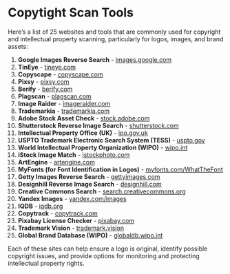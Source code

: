 # Copytight Scan Tools

Here’s a list of 25 websites and tools that are commonly used for copyright and intellectual property scanning, particularly for logos, images, and brand assets:

1. **Google Images Reverse Search** - [images.google.com](https://images.google.com/)
2. **TinEye** - [tineye.com](https://www.tineye.com/)
3. **Copyscape** - [copyscape.com](https://www.copyscape.com/)
4. **Pixsy** - [pixsy.com](https://www.pixsy.com/)
5. **Berify** - [berify.com](https://www.berify.com/)
6. **Plagscan** - [plagscan.com](https://www.plagscan.com/)
7. **Image Raider** - [imageraider.com](https://www.imageraider.com/)
8. **Trademarkia** - [trademarkia.com](https://www.trademarkia.com/)
9. **Adobe Stock Asset Check** - [stock.adobe.com](https://stock.adobe.com/)
10. **Shutterstock Reverse Image Search** - [shutterstock.com](https://www.shutterstock.com/)
11. **Intellectual Property Office (UK)** - [ipo.gov.uk](https://www.gov.uk/government/organisations/intellectual-property-office)
12. **USPTO Trademark Electronic Search System (TESS)** - [uspto.gov](https://www.uspto.gov/)
13. **World Intellectual Property Organization (WIPO)** - [wipo.int](https://www.wipo.int/)
14. **iStock Image Match** - [istockphoto.com](https://www.istockphoto.com/)
15. **ArtEngine** - [artengine.com](https://www.artengine.com/)
16. **MyFonts (for Font Identification in Logos)** - [myfonts.com/WhatTheFont](https://www.myfonts.com/WhatTheFont/)
17. **Getty Images Reverse Search** - [gettyimages.com](https://www.gettyimages.com/)
18. **Designhill Reverse Image Search** - [designhill.com](https://www.designhill.com/)
19. **Creative Commons Search** - [search.creativecommons.org](https://search.creativecommons.org/)
20. **Yandex Images** - [yandex.com/images](https://yandex.com/images/)
21. **IQDB** - [iqdb.org](https://iqdb.org/)
22. **Copytrack** - [copytrack.com](https://www.copytrack.com/)
23. **Pixabay License Checker** - [pixabay.com](https://pixabay.com/)
24. **Trademark Vision** - [trademark.vision](https://trademark.vision/)
25. **Global Brand Database (WIPO)** - [globaldb.wipo.int](https://www.wipo.int/branddb/en/)

Each of these sites can help ensure a logo is original, identify possible copyright issues, and provide options for monitoring and protecting intellectual property rights.
